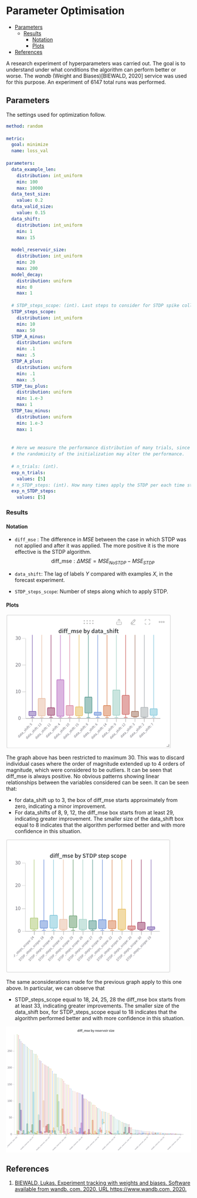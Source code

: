 # Parameter Optimisation

- [Parameters](#parameters)
  - [Results](#results)
    - [Notation](#notation)
    - [Plots](#plots)
- [References](#references)

A research experiment of hyperparameters was carried out. The goal is to understand under what conditions the algorithm can perform better or worse.
The *wandb* (Weight and Biases)\[BIEWALD, 2020\] service was used for this purpose.
An experiment of 6147 total runs was performed.

## Parameters

The settings used for optimization follow.

```yaml
method: random

metric:
  goal: minimize
  name: loss_val

parameters:
  data_example_len:
    distribution: int_uniform
    min: 100
    max: 10000
  data_test_size:
    value: 0.2
  data_valid_size:
    value: 0.15
  data_shift:
    distribution: int_uniform
    min: 1
    max: 15

  model_reservoir_size:
    distribution: int_uniform
    min: 20
    max: 200
  model_decay:
    distribution: uniform
    min: 0
    max: 1

  # STDP_steps_scope: (int). Last steps to consider for STDP spike collection
  STDP_steps_scope:
    distribution: int_uniform
    min: 10
    max: 50
  STDP_A_minus:
    distribution: uniform
    min: .1
    max: .5
  STDP_A_plus:
    distribution: uniform
    min: .1
    max: .5
  STDP_tau_plus:
    distribution: uniform
    min: 1.e-3
    max: 1
  STDP_tau_minus:
    distribution: uniform
    min: 1.e-3
    max: 1


  # Here we measure the performance distribution of many trials, since
  # the randomicity of the initialization may alter the performance.

  # n_trials: (int).
  exp_n_trials:
    values: [5]
  # n_STDP_steps: (int). How many times apply the STDP per each time step
  exp_n_STDP_steps:
    values: [5]

```

### Results

#### Notation

- `diff_mse` : The difference in $MSE$ between the case in which STDP was not applied and after it was applied. The more positive it is the more effective is the STDP algorithm.
$$
\text{diff\_mse}: \Delta MSE = MSE_{NoSTDP} - MSE_{STDP}
$$

- `data_shift`: The lag of labels $Y$ compared with examples $X$, in the forecast experiment.
- `STDP_steps_scope`: Number of steps along which to apply STDP.

#### Plots

<img src='./imgs_/diffmse_by_data_shift_max30.png' width="450px">

The graph above has been restricted to maximum 30. This was to discard individual cases where the order of magnitude extended up to 4 orders of magnitude, which were considered to be outliers. It can be seen that diff_mse is always positive. No obvious patterns showing linear relationships between the variables considered can be seen. It can be seen that:

- for data_shift up to 3, the box of diff_mse starts approximately from zero, indicating a minor improvement.
- For data_shifts of 8, 9, 12, the diff_mse box starts from at least 29, indicating greater improvement. The smaller size of the data_shift box equal to 8 indicates that the algorithm performed better and with more confidence in this situation.

<img src='./imgs_/diffmse_by_STDP_step_scope_max30-box.png' width="450px">

The same aconsiderations made for the previous graph apply to this one above.
In particular, we can observe that

- STDP_steps_scope equal to 18, 24, 25, 28 the diff_mse box starts from at least 33, indicating greater improvements. The smaller size of the data_shift box, for STDP_steps_scope equal to 18 indicates that the algorithm performed better and with more confidence in this situation.

<img src='./imgs_/diffmse_by_STDP_reser_size.png' width="">


## References

1. [BIEWALD, Lukas. Experiment tracking with weights and biases. Software available from wandb. com. 2020. URL https://www.wandb.com, 2020.](https://wandb.ai/site/research?_gl=1*1g75h20*_ga*MTYxNzc5Njk0Ni4xNzAwMTIwMDI1*_ga_JH1SJHJQXJ*MTcwNDk1NDQzMS4yOS4xLjE3MDQ5NTYwMjMuNS4wLjA.#cite-weights-and-biases:~:text=How%20to%20cite%20Weights%20%26%20Biases)
